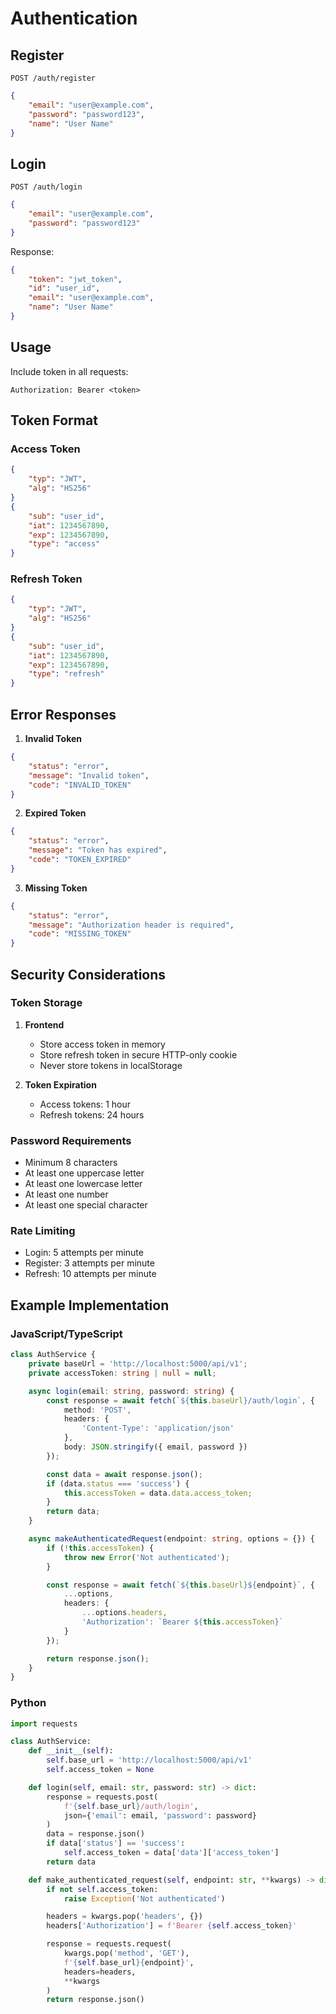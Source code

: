 # Authentication

## Register
```http
POST /auth/register
```
```json
{
    "email": "user@example.com",
    "password": "password123",
    "name": "User Name"
}
```

## Login
```http
POST /auth/login
```
```json
{
    "email": "user@example.com",
    "password": "password123"
}
```
Response:
```json
{
    "token": "jwt_token",
    "id": "user_id",
    "email": "user@example.com",
    "name": "User Name"
}
```

## Usage
Include token in all requests:
```http
Authorization: Bearer <token>
```

## Token Format

### Access Token

```json
{
    "typ": "JWT",
    "alg": "HS256"
}
{
    "sub": "user_id",
    "iat": 1234567890,
    "exp": 1234567890,
    "type": "access"
}
```

### Refresh Token

```json
{
    "typ": "JWT",
    "alg": "HS256"
}
{
    "sub": "user_id",
    "iat": 1234567890,
    "exp": 1234567890,
    "type": "refresh"
}
```

## Error Responses

1. **Invalid Token**
```json
{
    "status": "error",
    "message": "Invalid token",
    "code": "INVALID_TOKEN"
}
```

2. **Expired Token**
```json
{
    "status": "error",
    "message": "Token has expired",
    "code": "TOKEN_EXPIRED"
}
```

3. **Missing Token**
```json
{
    "status": "error",
    "message": "Authorization header is required",
    "code": "MISSING_TOKEN"
}
```

## Security Considerations

### Token Storage

1. **Frontend**
   - Store access token in memory
   - Store refresh token in secure HTTP-only cookie
   - Never store tokens in localStorage

2. **Token Expiration**
   - Access tokens: 1 hour
   - Refresh tokens: 24 hours

### Password Requirements

- Minimum 8 characters
- At least one uppercase letter
- At least one lowercase letter
- At least one number
- At least one special character

### Rate Limiting

- Login: 5 attempts per minute
- Register: 3 attempts per minute
- Refresh: 10 attempts per minute

## Example Implementation

### JavaScript/TypeScript
```typescript
class AuthService {
    private baseUrl = 'http://localhost:5000/api/v1';
    private accessToken: string | null = null;

    async login(email: string, password: string) {
        const response = await fetch(`${this.baseUrl}/auth/login`, {
            method: 'POST',
            headers: {
                'Content-Type': 'application/json'
            },
            body: JSON.stringify({ email, password })
        });

        const data = await response.json();
        if (data.status === 'success') {
            this.accessToken = data.data.access_token;
        }
        return data;
    }

    async makeAuthenticatedRequest(endpoint: string, options = {}) {
        if (!this.accessToken) {
            throw new Error('Not authenticated');
        }

        const response = await fetch(`${this.baseUrl}${endpoint}`, {
            ...options,
            headers: {
                ...options.headers,
                'Authorization': `Bearer ${this.accessToken}`
            }
        });

        return response.json();
    }
}
```

### Python
```python
import requests

class AuthService:
    def __init__(self):
        self.base_url = 'http://localhost:5000/api/v1'
        self.access_token = None

    def login(self, email: str, password: str) -> dict:
        response = requests.post(
            f'{self.base_url}/auth/login',
            json={'email': email, 'password': password}
        )
        data = response.json()
        if data['status'] == 'success':
            self.access_token = data['data']['access_token']
        return data

    def make_authenticated_request(self, endpoint: str, **kwargs) -> dict:
        if not self.access_token:
            raise Exception('Not authenticated')

        headers = kwargs.pop('headers', {})
        headers['Authorization'] = f'Bearer {self.access_token}'

        response = requests.request(
            kwargs.pop('method', 'GET'),
            f'{self.base_url}{endpoint}',
            headers=headers,
            **kwargs
        )
        return response.json()
``` 